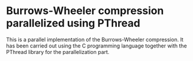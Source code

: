 # Burrows-Wheeler compression parallelized using PThread

This is a parallel implementation of the Burrows-Wheeler compression. It has been carried out using the C programming language together with the PThread library for the parallelization part.
